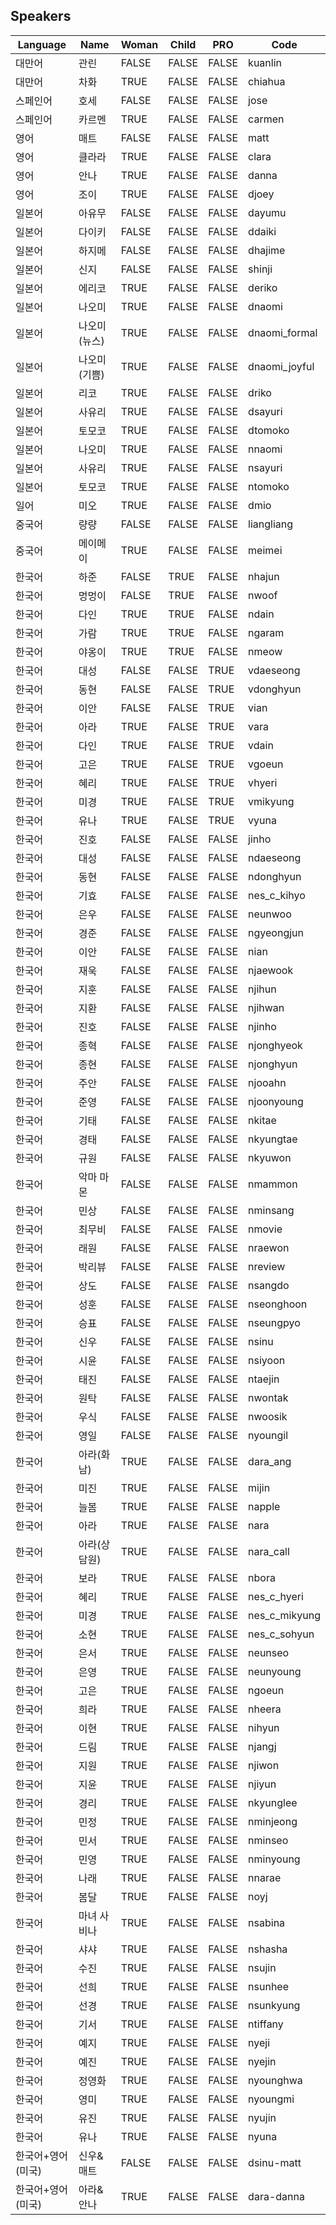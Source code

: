 ## Speakers

| Language          | Name         | Woman | Child | PRO   | Code          |
| ----------------- | ------------ | ----- | ----- | ----- | ------------- |
| 대만어            | 관린         | FALSE | FALSE | FALSE | kuanlin       |
| 대만어            | 차화         | TRUE  | FALSE | FALSE | chiahua       |
| 스페인어          | 호세         | FALSE | FALSE | FALSE | jose          |
| 스페인어          | 카르멘       | TRUE  | FALSE | FALSE | carmen        |
| 영어              | 매트         | FALSE | FALSE | FALSE | matt          |
| 영어              | 클라라       | TRUE  | FALSE | FALSE | clara         |
| 영어              | 안나         | TRUE  | FALSE | FALSE | danna         |
| 영어              | 조이         | TRUE  | FALSE | FALSE | djoey         |
| 일본어            | 아유무       | FALSE | FALSE | FALSE | dayumu        |
| 일본어            | 다이키       | FALSE | FALSE | FALSE | ddaiki        |
| 일본어            | 하지메       | FALSE | FALSE | FALSE | dhajime       |
| 일본어            | 신지         | FALSE | FALSE | FALSE | shinji        |
| 일본어            | 에리코       | TRUE  | FALSE | FALSE | deriko        |
| 일본어            | 나오미       | TRUE  | FALSE | FALSE | dnaomi        |
| 일본어            | 나오미(뉴스) | TRUE  | FALSE | FALSE | dnaomi_formal |
| 일본어            | 나오미(기쁨) | TRUE  | FALSE | FALSE | dnaomi_joyful |
| 일본어            | 리코         | TRUE  | FALSE | FALSE | driko         |
| 일본어            | 사유리       | TRUE  | FALSE | FALSE | dsayuri       |
| 일본어            | 토모코       | TRUE  | FALSE | FALSE | dtomoko       |
| 일본어            | 나오미       | TRUE  | FALSE | FALSE | nnaomi        |
| 일본어            | 사유리       | TRUE  | FALSE | FALSE | nsayuri       |
| 일본어            | 토모코       | TRUE  | FALSE | FALSE | ntomoko       |
| 일어              | 미오         | TRUE  | FALSE | FALSE | dmio          |
| 중국어            | 량량         | FALSE | FALSE | FALSE | liangliang    |
| 중국어            | 메이메이     | TRUE  | FALSE | FALSE | meimei        |
| 한국어            | 하준         | FALSE | TRUE  | FALSE | nhajun        |
| 한국어            | 멍멍이       | FALSE | TRUE  | FALSE | nwoof         |
| 한국어            | 다인         | TRUE  | TRUE  | FALSE | ndain         |
| 한국어            | 가람         | TRUE  | TRUE  | FALSE | ngaram        |
| 한국어            | 야옹이       | TRUE  | TRUE  | FALSE | nmeow         |
| 한국어            | 대성         | FALSE | FALSE | TRUE  | vdaeseong     |
| 한국어            | 동현         | FALSE | FALSE | TRUE  | vdonghyun     |
| 한국어            | 이안         | FALSE | FALSE | TRUE  | vian          |
| 한국어            | 아라         | TRUE  | FALSE | TRUE  | vara          |
| 한국어            | 다인         | TRUE  | FALSE | TRUE  | vdain         |
| 한국어            | 고은         | TRUE  | FALSE | TRUE  | vgoeun        |
| 한국어            | 혜리         | TRUE  | FALSE | TRUE  | vhyeri        |
| 한국어            | 미경         | TRUE  | FALSE | TRUE  | vmikyung      |
| 한국어            | 유나         | TRUE  | FALSE | TRUE  | vyuna         |
| 한국어            | 진호         | FALSE | FALSE | FALSE | jinho         |
| 한국어            | 대성         | FALSE | FALSE | FALSE | ndaeseong     |
| 한국어            | 동현         | FALSE | FALSE | FALSE | ndonghyun     |
| 한국어            | 기효         | FALSE | FALSE | FALSE | nes_c_kihyo   |
| 한국어            | 은우         | FALSE | FALSE | FALSE | neunwoo       |
| 한국어            | 경준         | FALSE | FALSE | FALSE | ngyeongjun    |
| 한국어            | 이안         | FALSE | FALSE | FALSE | nian          |
| 한국어            | 재욱         | FALSE | FALSE | FALSE | njaewook      |
| 한국어            | 지훈         | FALSE | FALSE | FALSE | njihun        |
| 한국어            | 지환         | FALSE | FALSE | FALSE | njihwan       |
| 한국어            | 진호         | FALSE | FALSE | FALSE | njinho        |
| 한국어            | 종혁         | FALSE | FALSE | FALSE | njonghyeok    |
| 한국어            | 종현         | FALSE | FALSE | FALSE | njonghyun     |
| 한국어            | 주안         | FALSE | FALSE | FALSE | njooahn       |
| 한국어            | 준영         | FALSE | FALSE | FALSE | njoonyoung    |
| 한국어            | 기태         | FALSE | FALSE | FALSE | nkitae        |
| 한국어            | 경태         | FALSE | FALSE | FALSE | nkyungtae     |
| 한국어            | 규원         | FALSE | FALSE | FALSE | nkyuwon       |
| 한국어            | 악마 마몬    | FALSE | FALSE | FALSE | nmammon       |
| 한국어            | 민상         | FALSE | FALSE | FALSE | nminsang      |
| 한국어            | 최무비       | FALSE | FALSE | FALSE | nmovie        |
| 한국어            | 래원         | FALSE | FALSE | FALSE | nraewon       |
| 한국어            | 박리뷰       | FALSE | FALSE | FALSE | nreview       |
| 한국어            | 상도         | FALSE | FALSE | FALSE | nsangdo       |
| 한국어            | 성훈         | FALSE | FALSE | FALSE | nseonghoon    |
| 한국어            | 승표         | FALSE | FALSE | FALSE | nseungpyo     |
| 한국어            | 신우         | FALSE | FALSE | FALSE | nsinu         |
| 한국어            | 시윤         | FALSE | FALSE | FALSE | nsiyoon       |
| 한국어            | 태진         | FALSE | FALSE | FALSE | ntaejin       |
| 한국어            | 원탁         | FALSE | FALSE | FALSE | nwontak       |
| 한국어            | 우식         | FALSE | FALSE | FALSE | nwoosik       |
| 한국어            | 영일         | FALSE | FALSE | FALSE | nyoungil      |
| 한국어            | 아라(화남)   | TRUE  | FALSE | FALSE | dara_ang      |
| 한국어            | 미진         | TRUE  | FALSE | FALSE | mijin         |
| 한국어            | 늘봄         | TRUE  | FALSE | FALSE | napple        |
| 한국어            | 아라         | TRUE  | FALSE | FALSE | nara          |
| 한국어            | 아라(상담원) | TRUE  | FALSE | FALSE | nara_call     |
| 한국어            | 보라         | TRUE  | FALSE | FALSE | nbora         |
| 한국어            | 혜리         | TRUE  | FALSE | FALSE | nes_c_hyeri   |
| 한국어            | 미경         | TRUE  | FALSE | FALSE | nes_c_mikyung |
| 한국어            | 소현         | TRUE  | FALSE | FALSE | nes_c_sohyun  |
| 한국어            | 은서         | TRUE  | FALSE | FALSE | neunseo       |
| 한국어            | 은영         | TRUE  | FALSE | FALSE | neunyoung     |
| 한국어            | 고은         | TRUE  | FALSE | FALSE | ngoeun        |
| 한국어            | 희라         | TRUE  | FALSE | FALSE | nheera        |
| 한국어            | 이현         | TRUE  | FALSE | FALSE | nihyun        |
| 한국어            | 드림         | TRUE  | FALSE | FALSE | njangj        |
| 한국어            | 지원         | TRUE  | FALSE | FALSE | njiwon        |
| 한국어            | 지윤         | TRUE  | FALSE | FALSE | njiyun        |
| 한국어            | 경리         | TRUE  | FALSE | FALSE | nkyunglee     |
| 한국어            | 민정         | TRUE  | FALSE | FALSE | nminjeong     |
| 한국어            | 민서         | TRUE  | FALSE | FALSE | nminseo       |
| 한국어            | 민영         | TRUE  | FALSE | FALSE | nminyoung     |
| 한국어            | 나래         | TRUE  | FALSE | FALSE | nnarae        |
| 한국어            | 봄달         | TRUE  | FALSE | FALSE | noyj          |
| 한국어            | 마녀 사비나  | TRUE  | FALSE | FALSE | nsabina       |
| 한국어            | 샤샤         | TRUE  | FALSE | FALSE | nshasha       |
| 한국어            | 수진         | TRUE  | FALSE | FALSE | nsujin        |
| 한국어            | 선희         | TRUE  | FALSE | FALSE | nsunhee       |
| 한국어            | 선경         | TRUE  | FALSE | FALSE | nsunkyung     |
| 한국어            | 기서         | TRUE  | FALSE | FALSE | ntiffany      |
| 한국어            | 예지         | TRUE  | FALSE | FALSE | nyeji         |
| 한국어            | 예진         | TRUE  | FALSE | FALSE | nyejin        |
| 한국어            | 정영화       | TRUE  | FALSE | FALSE | nyounghwa     |
| 한국어            | 영미         | TRUE  | FALSE | FALSE | nyoungmi      |
| 한국어            | 유진         | TRUE  | FALSE | FALSE | nyujin        |
| 한국어            | 유나         | TRUE  | FALSE | FALSE | nyuna         |
| 한국어+영어(미국) | 신우&매트    | FALSE | FALSE | FALSE | dsinu-matt    |
| 한국어+영어(미국) | 아라&안나    | TRUE  | FALSE | FALSE | dara-danna    |
